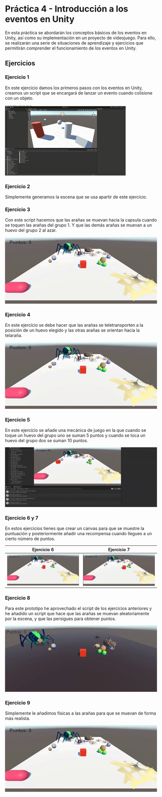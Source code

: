 # Práctica 4 - Introducción a los eventos en Unity
En esta práctica se abordarán los conceptos básicos de los eventos en Unity, así como su implementación en un proyecto de videojuego. Para ello, se realizarán una serie de situaciones de aprendizaje y ejercicios que permitirán comprender el funcionamiento de los eventos en Unity.

## Ejercicios

### Ejercicio 1
En este ejercicio damos los primeros pasos con los eventos en Unity, creamos un script que se encargará de lanzar un evento cuando colisione con un objeto.

![Ejercicio1](Videos/Ejercicio1.gif)

### Ejercicio 2
Simplemente generamos la escena que se usa apartir de este ejercicio.

### Ejercicio 3
Con este script hacemos que las arañas se muevan hacia la capsula cuando se toquen las arañas del grupo 1. Y que las demás arañas se muevan a un huevo del grupo 2 al azar.

![Ejercicio3](Videos/Ejercicio3.gif)

### Ejercicio 4
En este ejercicio se debe hacer que las arañas se teletransporten a la posición de un huevo elegido y las otras arañas se orientan hacia la telaraña. 

![Ejercicio4](Videos/Ejercicio4.gif)

### Ejercicio 5 

En este ejercicio se añade una mecánica de juego en la que cuando se toque un huevo del grupo uno se suman 5 puntos y cuando se toca un huevo del grupo dos se suman 10 puntos.

![Ejercicio5](Videos/Ejercicio5.gif)

### Ejercicio 6 y 7
En estos ejercicios tienes que crear un canvas para que se muestre la puntuación y posteriormente añadir una recompensa cuando llegues a un cierto número de puntos.

| Ejercicio 6 | Ejercicio 7 |
| --- | --- |
| ![Ejercicio6](Videos/Ejercicio6.gif) | ![Ejercicio7](Videos/Ejercicio7.gif) |

### Ejercicio 8
Para este prototipo he aprovechado el script de los ejercicios anteriores y he añadido un script que hace que las arañas se muevan aleatoriamente por la escena, y que las persigues para obtener puntos.

![Ejercicio8](Videos/Ejercicio8.gif)

### Ejercicio 9
Simplemente le añadimos físicas a las arañas para que se muevan de forma más realista.

![Ejercicio9](Videos/Ejercicio3.gif)

